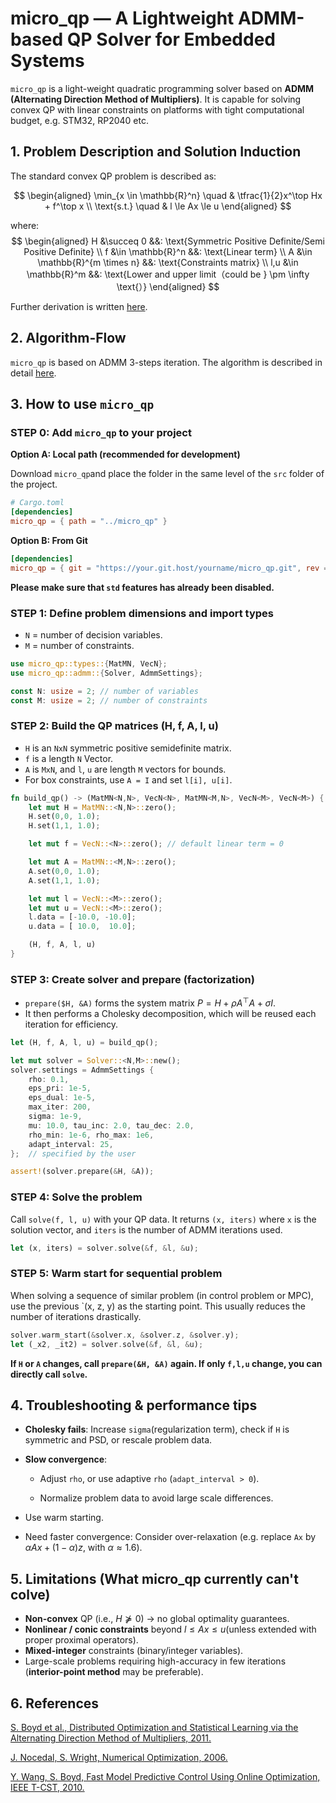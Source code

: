 # micro_qp — A Lightweight ADMM-based QP Solver for Embedded Systems

`micro_qp` is a light-weight quadratic programming solver based on **ADMM (Alternating Direction Method of Multipliers)**. It is capable for solving convex QP with linear constraints on platforms with tight computational budget, e.g. STM32, RP2040 etc.


## 1. Problem Description and Solution Induction
The standard convex QP problem is described as:

$$
\begin{aligned}
\min_{x \in \mathbb{R}^n} \quad & \tfrac{1}{2}x^\top Hx + f^\top x \\
\text{s.t.} \quad & l \le Ax \le u
\end{aligned}
$$

where:
$$
\begin{aligned}
H &\succeq 0 &&: \text{Symmetric Positive Definite/Semi Positive Definite} \\
f &\in \mathbb{R}^n &&: \text{Linear term} \\
A &\in \mathbb{R}^{m \times n} &&: \text{Constraints matrix} \\
l,u &\in \mathbb{R}^m &&: \text{Lower and upper limit（could be } \pm \infty \text{）}
\end{aligned}
$$

Further derivation is written [here](https://github.com/Vincentive1232/micro_qp/blob/main/Math_Induction.md).


## 2. Algorithm-Flow
`micro_qp` is based on ADMM 3-steps iteration. The algorithm is described in detail [here](https://github.com/Vincentive1232/micro_qp/blob/main/Algorithm_Description.md).


## 3. How to use `micro_qp`
### STEP 0: Add `micro_qp` to your project

**Option A: Local path (recommended for development)**

Download `micro_qp`and place the folder in the same level of the `src` folder of the project.

```toml
# Cargo.toml
[dependencies]
micro_qp = { path = "../micro_qp" }
```

**Option B: From Git**
```toml
[dependencies]
micro_qp = { git = "https://your.git.host/yourname/micro_qp.git", rev = "xxxx" }
```
**Please make sure that `std` features has already been disabled.**


### STEP 1: Define problem dimensions and import types
- `N` = number of decision variables.
- `M` = number of constraints.

```rust
use micro_qp::types::{MatMN, VecN};
use micro_qp::admm::{Solver, AdmmSettings};

const N: usize = 2; // number of variables
const M: usize = 2; // number of constraints
```

### STEP 2: Build the QP matrices (H, f, A, l, u)
- `H` is an `NxN` symmetric positive semidefinite matrix.
- `f` is a length `N` Vector.
- `A` is `MxN`, and `l`, `u` are length `M` vectors for bounds.
- For box constraints, use `A = I` and set `l[i], u[i]`.
```rust
fn build_qp() -> (MatMN<N,N>, VecN<N>, MatMN<M,N>, VecN<M>, VecN<M>) {
    let mut H = MatMN::<N,N>::zero();
    H.set(0,0, 1.0); 
    H.set(1,1, 1.0);

    let mut f = VecN::<N>::zero(); // default linear term = 0

    let mut A = MatMN::<M,N>::zero();
    A.set(0,0, 1.0);
    A.set(1,1, 1.0);

    let mut l = VecN::<M>::zero();
    let mut u = VecN::<M>::zero();
    l.data = [-10.0, -10.0];
    u.data = [ 10.0,  10.0];

    (H, f, A, l, u)
}
```

### STEP 3: Create solver and prepare (factorization)
- `prepare($H, &A)` forms the system matrix $P = H + \rho A^{\top}A + \sigma I$.
- It then performs a Cholesky decomposition, which will be reused each iteration for efficiency.
```rust
let (H, f, A, l, u) = build_qp();

let mut solver = Solver::<N,M>::new();
solver.settings = AdmmSettings {
    rho: 0.1,
    eps_pri: 1e-5,
    eps_dual: 1e-5,
    max_iter: 200,
    sigma: 1e-9,
    mu: 10.0, tau_inc: 2.0, tau_dec: 2.0,
    rho_min: 1e-6, rho_max: 1e6,
    adapt_interval: 25,
};  // specified by the user

assert!(solver.prepare(&H, &A));
```

### STEP 4: Solve the problem
Call `solve(f, l, u)` with your QP data.
It returns `(x, iters)` where `x` is the solution vector, and `iters` is the number of ADMM iterations used.
```rust
let (x, iters) = solver.solve(&f, &l, &u);
```

### STEP 5: Warm start for sequential problem
When solving a sequence of similar problem (in control problem or MPC), use the previous `(x, z, y) as the starting point. This usually reduces the number of iterations drastically.
```rust
solver.warm_start(&solver.x, &solver.z, &solver.y);
let (_x2, _it2) = solver.solve(&f, &l, &u);
```

**If `H` or `A` changes, call `prepare(&H, &A)` again. If only `f,l,u` change, you can directly call `solve`.**


## 4. Troubleshooting & performance tips

- **Cholesky fails**: Increase `sigma`(regularization term), check if `H` is symmetric and PSD, or rescale problem data.

- **Slow convergence**:
    - Adjust `rho`, or use adaptive `rho` (`adapt_interval > 0`).

    - Normalize problem data to avoid large scale differences.

- Use warm starting.

- Need faster convergence: Consider over-relaxation (e.g. replace `Ax` by $\alpha Ax + (1-\alpha)z$, with $\alpha \approx 1.6$).

## 5. Limitations (What micro_qp currently can't colve)
- **Non-convex** QP (i.e., $H \not\succeq 0$) -> no global optimality guarantees.
- **Nonlinear / conic constraints** beyond 
$l \leq Ax \leq u$(unless extended with proper proximal operators).
- **Mixed-integer** constraints (binary/integer variables).
- Large-scale problems requiring high-accuracy in few iterations (**interior-point method** may be preferable).


## 6. References
[S. Boyd et al., Distributed Optimization and Statistical Learning via the Alternating Direction Method of Multipliers, 2011.](https://web.stanford.edu/~boyd/papers/pdf/admm_distr_stats.pdf)

[J. Nocedal, S. Wright, Numerical Optimization, 2006.](https://www.math.uci.edu/~qnie/Publications/NumericalOptimization.pdf)

[Y. Wang, S. Boyd, Fast Model Predictive Control Using Online Optimization, IEEE T-CST, 2010.](https://ieeexplore.ieee.org/document/5153127)
